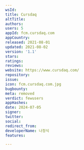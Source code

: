 ```yaml
---
wsId: 
title: Cursdaq
altTitle: 
authors: 
users: 5
appId: fcm.cursdaq.com
appCountry: 
released: 2021-08-01
updated: 2021-08-02
version: '1.1'
stars: 
ratings: 
reviews: 
website: https://www.cursdaq.com/
repository: 
issue: 
icon: fcm.cursdaq.com.jpg
bugbounty: 
meta: removed
verdict: fewusers
appHashes: 
date: 2024-07-05
signer: 
twitter: 
social: 
redirect_from: 
developerName: 나정식
features: 

---
```


